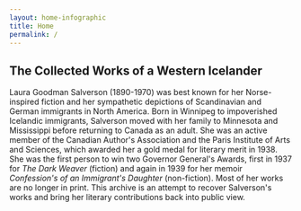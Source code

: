 ```yaml
---
layout: home-infographic
title: Home
permalink: /
---
```


## The Collected Works of a Western Icelander

Laura Goodman Salverson (1890-1970) was best known for her Norse-inspired fiction and her sympathetic depictions of Scandinavian and German immigrants in North America. 
Born in Winnipeg to impoverished Icelandic immigrants, Salverson moved with her family to Minnesota and Mississippi before returning to Canada as an adult. She was an active member of the Canadian Author's Association and the Paris Institute of Arts and Sciences, which awarded her a gold medal for literary merit in 1938. She was the first person to win two Governor General's Awards, first in 1937 for *The Dark Weaver* (fiction) and again in 1939 for her memoir *Confession's of an Immigrant's Daughter* (non-fiction). Most of her works are no longer in print. This archive is an attempt to recover Salverson's works and bring her literary contributions back into public view. 